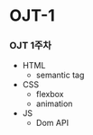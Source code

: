 # OJT-1

### OJT 1주차
- HTML
    - semantic tag
- CSS
    - flexbox
    - animation
- JS
    - Dom API